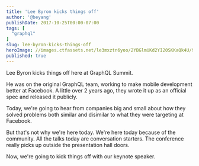 ```yaml
---
title: 'Lee Byron kicks things off'
author: '@beyang'
publishDate: 2017-10-25T00:00-07:00
tags: [
  "graphql"
]
slug: lee-byron-kicks-things-off
heroImage: //images.ctfassets.net/le3mxztn6yoo/2YBGlmUKd2YI20SKKaQk4U/96abd1cef08936f9fec31818980516a3/graphql.png
published: true
---
```



Lee Byron kicks things off here at GraphQL Summit.

He was on the original GraphQL team, working to make mobile development better at Facebook. A little over 2 years ago, they wrote it up as an official spec and released it publicly.

Today, we're going to hear from companies big and small about how they solved problems both similar and disimilar to what they were targeting at Facebook.

But that's not why we're here today. We're here today because of the community. All the talks today are conversation starters. The conference really picks up outside the presentation hall doors.

Now, we're going to kick things off with our keynote speaker.
